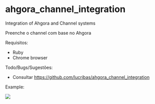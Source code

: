 # ahgora_channel_integration
Integration of Ahgora and Channel systems

Preenche o channel com base no Ahgora

Requisitos:
- Ruby
- Chrome browser


Todo/Bugs/Sugestões:
- Consultar https://github.com/lucribas/ahgora_channel_integration

Example:

![](demo.gif)
